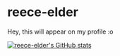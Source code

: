 # reece-elder

Hey, this will appear on my profile :o

[![reece-elder's GitHub stats](https://github-readme-stats.vercel.app/api?username=reece-elder)](https://github.com/anuraghazra/github-readme-stats)

